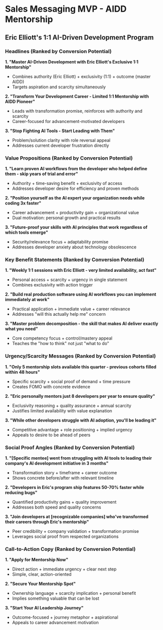 # Sales Messaging MVP - AIDD Mentorship
## Eric Elliott's 1:1 AI-Driven Development Program

### Headlines (Ranked by Conversion Potential)

**1. "Master AI-Driven Development with Eric Elliott's Exclusive 1:1 Mentorship"**
- Combines authority (Eric Elliott) + exclusivity (1:1) + outcome (master AIDD)
- Targets aspiration and scarcity simultaneously

**2. "Transform Your Development Career - Limited 1:1 Mentorship with AIDD Pioneer"** 
- Leads with transformation promise, reinforces with authority and scarcity
- Career-focused for advancement-motivated developers

**3. "Stop Fighting AI Tools - Start Leading with Them"**
- Problem/solution clarity with role reversal appeal
- Addresses current developer frustration directly

### Value Propositions (Ranked by Conversion Potential)

**1. "Learn proven AI workflows from the developer who helped define them - skip years of trial and error"**
- Authority + time-saving benefit + exclusivity of access
- Addresses developer desire for efficiency and proven methods

**2. "Position yourself as the AI expert your organization needs while coding 3x faster"**
- Career advancement + productivity gain + organizational value
- Dual motivation: personal growth and practical results

**3. "Future-proof your skills with AI principles that work regardless of which tools emerge"**
- Security/relevance focus + adaptability promise
- Addresses developer anxiety about technology obsolescence

### Key Benefit Statements (Ranked by Conversion Potential)

**1. "Weekly 1:1 sessions with Eric Elliott - very limited availability, act fast"**
- Personal access + scarcity + urgency in single statement
- Combines exclusivity with action trigger

**2. "Build real production software using AI workflows you can implement immediately at work"**
- Practical application + immediate value + career relevance
- Addresses "will this actually help me" concern

**3. "Master problem decomposition - the skill that makes AI deliver exactly what you need"**
- Core competency focus + control/mastery appeal
- Teaches the "how to think" not just "what to do"

### Urgency/Scarcity Messages (Ranked by Conversion Potential)

**1. "Only 5 mentorship slots available this quarter - previous cohorts filled within 48 hours"**
- Specific scarcity + social proof of demand + time pressure
- Creates FOMO with concrete evidence

**2. "Eric personally mentors just 8 developers per year to ensure quality"**
- Exclusivity reasoning + quality assurance + annual scarcity
- Justifies limited availability with value explanation

**3. "While other developers struggle with AI adoption, you'll be leading it"**
- Competitive advantage + role positioning + implied urgency
- Appeals to desire to be ahead of peers

### Social Proof Angles (Ranked by Conversion Potential)

**1. "[Specific mentee] went from struggling with AI tools to leading their company's AI development initiative in 3 months"**
- Transformation story + timeframe + career outcome
- Shows concrete before/after with relevant timeline

**2. "Developers in Eric's program ship features 50-70% faster while reducing bugs"**
- Quantified productivity gains + quality improvement
- Addresses both speed and quality concerns

**3. "Join developers at [recognizable companies] who've transformed their careers through Eric's mentorship"**
- Peer credibility + company validation + transformation promise
- Leverages social proof from respected organizations

### Call-to-Action Copy (Ranked by Conversion Potential)

**1. "Apply for Mentorship Now"**
- Direct action + immediate urgency + clear next step
- Simple, clear, action-oriented

**2. "Secure Your Mentorship Spot"**
- Ownership language + scarcity implication + personal benefit
- Implies something valuable that can be lost

**3. "Start Your AI Leadership Journey"**
- Outcome-focused + journey metaphor + aspirational
- Appeals to career advancement motivation